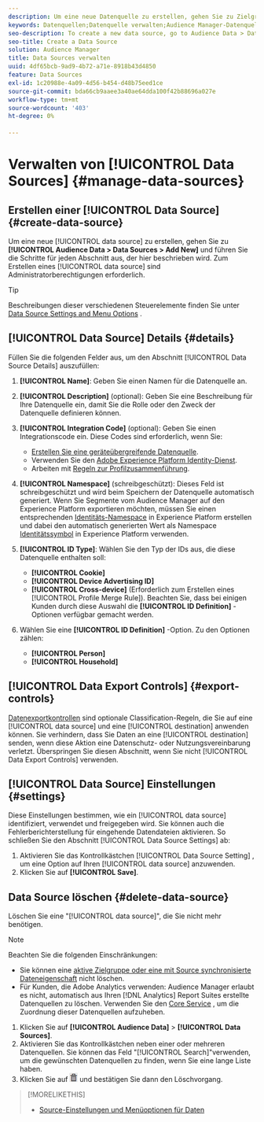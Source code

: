 ```yaml
---
description: Um eine neue Datenquelle zu erstellen, gehen Sie zu Zielgruppendaten > Datenquellen > Neu hinzufügen und führen Sie die Schritte für jeden Abschnitt aus, der hier beschrieben wird. Zum Erstellen einer Datenquelle sind Administratorberechtigungen erforderlich.
keywords: Datenquellen;Datenquelle verwalten;Audience Manager-Datenquelle
seo-description: To create a new data source, go to Audience Data > Data Sources > Add New and complete the steps for each section described here. Administrator permissions are required to create a data source.
seo-title: Create a Data Source
solution: Audience Manager
title: Data Sources verwalten
uuid: 4df65bcb-9ad9-4b72-a71e-8918b43d4850
feature: Data Sources
exl-id: 1c20988e-4a09-4d56-b454-d48b75eed1ce
source-git-commit: bda66cb9aaee3a40ae64dda100f42b88696a027e
workflow-type: tm+mt
source-wordcount: '403'
ht-degree: 0%

---
```


# Verwalten von [!UICONTROL Data Sources] {#manage-data-sources}

## Erstellen einer [!UICONTROL Data Source] {#create-data-source}

Um eine neue [!UICONTROL data source] zu erstellen, gehen Sie zu **[!UICONTROL Audience Data > Data Sources > Add New]** und führen Sie die Schritte für jeden Abschnitt aus, der hier beschrieben wird. Zum Erstellen eines [!UICONTROL data source] sind Administratorberechtigungen erforderlich.

<!-- create-datasource.xml -->

>[!TIP]
>
>Beschreibungen dieser verschiedenen Steuerelemente finden Sie unter [Data Source Settings and Menu Options](../features/datasources-list-and-settings.md#settings-menu-options) .

## [!UICONTROL Data Source] Details {#details}

Füllen Sie die folgenden Felder aus, um den Abschnitt [!UICONTROL Data Source Details] auszufüllen:

1. **[!UICONTROL Name]**: Geben Sie einen Namen für die Datenquelle an.
1. **[!UICONTROL Description]** (optional): Geben Sie eine Beschreibung für Ihre Datenquelle ein, damit Sie die Rolle oder den Zweck der Datenquelle definieren können.
1. **[!UICONTROL Integration Code]** (optional): Geben Sie einen Integrationscode ein. Diese Codes sind erforderlich, wenn Sie:
   * [Erstellen Sie eine geräteübergreifende Datenquelle](../features/profile-merge-rules/merge-rules-start.md#create-data-source).
   * Verwenden Sie den [Adobe Experience Platform Identity-Dienst](https://experienceleague.adobe.com/docs/id-service/using/home.html).
   * Arbeiten mit [Regeln zur Profilzusammenführung](../features/profile-merge-rules/merge-rules-start.md).
1. **[!UICONTROL Namespace]** (schreibgeschützt): Dieses Feld ist schreibgeschützt und wird beim Speichern der Datenquelle automatisch generiert. Wenn Sie Segmente vom Audience Manager auf den Experience Platform exportieren möchten, müssen Sie einen entsprechenden [Identitäts-Namespace](https://experienceleague.adobe.com/docs/experience-platform/identity/namespaces.html#manage-namespaces) in Experience Platform erstellen und dabei den automatisch generierten Wert als Namespace [Identitätssymbol](https://experienceleague.adobe.com/en/docs/experience-platform/identity/features/namespaces#components-of-a-namespace) in Experience Platform verwenden.
1. **[!UICONTROL ID Type]**: Wählen Sie den Typ der IDs aus, die diese Datenquelle enthalten soll:
   * **[!UICONTROL Cookie]**
   * **[!UICONTROL Device Advertising ID]**
   * **[!UICONTROL Cross-device]** (Erforderlich zum Erstellen eines [!UICONTROL Profile Merge Rule]). Beachten Sie, dass bei einigen Kunden durch diese Auswahl die **[!UICONTROL ID Definition]** -Optionen verfügbar gemacht werden.
1. Wählen Sie eine **[!UICONTROL ID Definition]** -Option. Zu den Optionen zählen:

   * **[!UICONTROL Person]**
   * **[!UICONTROL Household]**

## [!UICONTROL Data Export Controls] {#export-controls}

[Datenexportkontrollen](../features/data-export-controls.md) sind optionale Classification-Regeln, die Sie auf eine [!UICONTROL data source] und eine [!UICONTROL destination] anwenden können. Sie verhindern, dass Sie Daten an eine [!UICONTROL destination] senden, wenn diese Aktion eine Datenschutz- oder Nutzungsvereinbarung verletzt. Überspringen Sie diesen Abschnitt, wenn Sie nicht [!UICONTROL Data Export Controls] verwenden.

## [!UICONTROL Data Source] Einstellungen {#settings}

Diese Einstellungen bestimmen, wie ein [!UICONTROL data source] identifiziert, verwendet und freigegeben wird. Sie können auch die Fehlerberichterstellung für eingehende Datendateien aktivieren. So schließen Sie den Abschnitt [!UICONTROL Data Source Settings] ab:

1. Aktivieren Sie das Kontrollkästchen [!UICONTROL Data Source Setting] , um eine Option auf Ihren [!UICONTROL data source] anzuwenden.
2. Klicken Sie auf **[!UICONTROL Save]**.

## Data Source löschen {#delete-data-source}

<!-- t_datasource_delete.xml -->

Löschen Sie eine &quot;[!UICONTROL data source]&quot;, die Sie nicht mehr benötigen.

>[!NOTE]
>
>Beachten Sie die folgenden Einschränkungen:
>
>* Sie können eine [aktive Zielgruppe oder eine mit Source synchronisierte Dateneigenschaft](../features/traits/client-activity-synced-audience-traits.md) nicht löschen.
>* Für Kunden, die Adobe Analytics verwenden: Audience Manager erlaubt es nicht, automatisch aus Ihren [!DNL Analytics] Report Suites erstellte Datenquellen zu löschen. Verwenden Sie den [Core Service](https://experienceleague.adobe.com/en/docs/core-services/interface/services/customer-attributes/attributes) , um die Zuordnung dieser Datenquellen aufzuheben.

1. Klicken Sie auf **[!UICONTROL Audience Data]** > **[!UICONTROL Data Sources]**.
1. Aktivieren Sie das Kontrollkästchen neben einer oder mehreren Datenquellen.
Sie können das Feld &quot;[!UICONTROL Search]&quot;verwenden, um die gewünschten Datenquellen zu finden, wenn Sie eine lange Liste haben.
1. Klicken Sie auf ![](assets/icon_trash.png) und bestätigen Sie dann den Löschvorgang.


>[!MORELIKETHIS]
>
>* [Source-Einstellungen und Menüoptionen für Daten](../features/datasources-list-and-settings.md#settings-menu-options)
